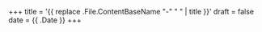 +++
title = '{{ replace .File.ContentBaseName "-" " " | title }}'
draft = false
date = {{ .Date }}
+++
